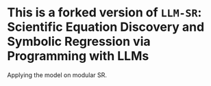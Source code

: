 # This is a forked version of `LLM-SR`: Scientific Equation Discovery and Symbolic Regression via Programming with LLMs


Applying the model on modular SR.
